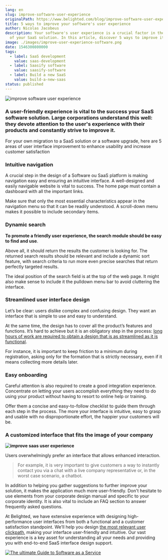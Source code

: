 ```yaml
---
lang: en
slug: improve-software-user-experience
originalPath: https://www.belighted.com/blog/improve-software-user-experience
title: 5 ways to improve your software's user experience
author: Nicolas Jacobeus
description: Your software's user experience is a crucial factor in the success
  of your SaaS solution. In this article, discover 5 ways to improve it.
image: ./images/improve-user-experience-software.png
date: 1546300800000
tags:
  - label: SaaS development
    value: saas-development
  - label: Saasify software
    value: saasify-software
  - label: Build a new SaaS
    value: build-a-new-saas
status: published
---
```

![improve software user experience](/images/legacy/sdlgME-vHwEepcSvDU5lM.png)

### A user-friendly experience is vital to the success your SaaS software solution. Large corporations understand this well: they devote attention to the user's experience with their products and constantly strive to improve it.

For your own migration to a SaaS solution or a software upgrade, here are 5 areas of user interface improvement to enhance usability and increase customer satisfaction

### **Intuitive navigation**

A crucial step in the design of a Software ou SaaS platform is making navigation easy and ensuring an intuitive interface. A well-designed and easily navigable website is vital to success. The home page must contain a dashboard with all the important links.

Make sure that only the most essential characteristics appear in the navigation menu so that it can be readily understood. A scroll-down menu makes it possible to include secondary items.

### **Dynamic search**

**To promote a friendly user experience, the search module should be easy to find and use**.

Above all, it should return the results the customer is looking for. The returned search results should be relevant and include a dynamic sort feature, with search criteria to run more even precise searches that return perfectly targeted results.

The ideal position of the search field is at the top of the web page. It might also make sense to include it the pulldown menu bar to avoid cluttering the interface.

### **Streamlined user interface design**

Let’s be clear: users dislike complex and confusing design. They want an interface that is simple to use and easy to understand.

At the same time, the design has to cover all the product’s features and functions. It’s hard to achieve but it is an obligatory step in the process: [long hours of work are required to obtain a design that is as streamlined as it is functional](/ux-review). 

For instance, it is important to keep friction to a minimum during registration, asking only for the formation that is strictly necessary, even if it means collecting more details later.

### **Easy onboarding**

Careful attention is also required to create a good integration experience. Concentrate on letting your users accomplish everything they need to do using your product without having to resort to online help or training. 

Offer them a concise and easy-to-follow checklist to guide them through each step in the process. The more your interface is intuitive, easy to grasp and usable with no disproportionate effort, the happier your customers will be.

### **A customized interface that fits the image of your company**

**![improve saas user experience](/images/legacy/p4qsmwcaSWXwm_-4tH8wa.png)**

Users overwhelmingly prefer an interface that allows enhanced interaction.

> For example, it is very important to give customers a way to instantly contact you via a chat with a live company representative or, in the worst case scenario, a chatbot.

In addition to helping you gather suggestions to further improve your solution, it makes the application much more user-friendly. Don't hesitate to use elements from your corporate design manual and specific to your corporate identity. It is also vital to include an FAQ section to answer frequently asked questions.

At Belighted, we have extensive experience with designing high-performance user interfaces from both a functional and a customer satisfaction standpoint. We’ll help you design [the most relevant user clickpath](/user-testing), making your interface user-friendly and intuitive. Our vast experience is a key asset for understanding all your needs and providing you with end-to-end SaaS interface design support.

[![The ultimate Guide to Software as a Service](https://no-cache.hubspot.com/cta/default/1684659/0b551323-0d58-4d8c-882c-e42a03a01459.png)](https://cta-redirect.hubspot.com/cta/redirect/1684659/0b551323-0d58-4d8c-882c-e42a03a01459)